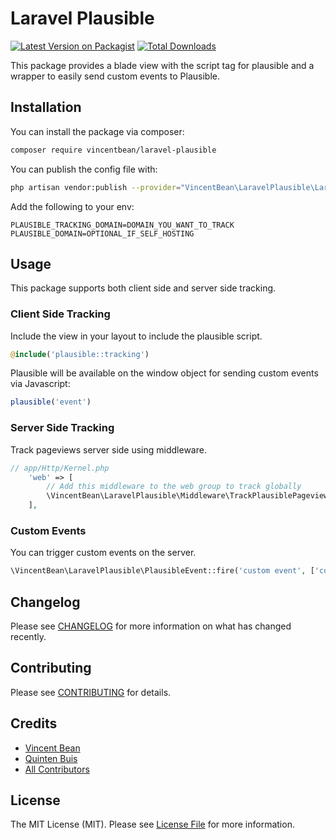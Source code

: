 # Laravel Plausible

[![Latest Version on Packagist](https://img.shields.io/packagist/v/vincentbean/laravel-plausible.svg?style=flat-square)](https://packagist.org/packages/vincentbean/laravel-plausible)
[![Total Downloads](https://img.shields.io/packagist/dt/vincentbean/laravel-plausible.svg?style=flat-square)](https://packagist.org/packages/vincentbean/laravel-plausible)

This package provides a blade view with the script tag for plausible and a wrapper to easily send custom events to Plausible.

## Installation

You can install the package via composer:

```bash
composer require vincentbean/laravel-plausible
```

You can publish the config file with:
```bash
php artisan vendor:publish --provider="VincentBean\LaravelPlausible\LaravelPlausibleServiceProvider" --tag="config"
```

Add the following to your env:
```
PLAUSIBLE_TRACKING_DOMAIN=DOMAIN_YOU_WANT_TO_TRACK
PLAUSIBLE_DOMAIN=OPTIONAL_IF_SELF_HOSTING
```

## Usage
This package supports both client side and server side tracking.

### Client Side Tracking
Include the view in your layout to include the plausible script.
```php
@include('plausible::tracking')
```

Plausible will be available on the window object for sending custom events via Javascript:

```javascript
plausible('event')
```

### Server Side Tracking
Track pageviews server side using middleware.

```php
// app/Http/Kernel.php
    'web' => [
        // Add this middleware to the web group to track globally
        \VincentBean\LaravelPlausible\Middleware\TrackPlausiblePageviews::class,
    ],
```

### Custom Events
You can trigger custom events on the server.
```php
\VincentBean\LaravelPlausible\PlausibleEvent::fire('custom event', ['country' => 'netherlands']);
```

## Changelog

Please see [CHANGELOG](CHANGELOG.md) for more information on what has changed recently.

## Contributing

Please see [CONTRIBUTING](.github/CONTRIBUTING.md) for details.

## Credits

- [Vincent Bean](https://github.com/VincentBean)
- [Quinten Buis](https://github.com/quintenbuis)
- [All Contributors](../../contributors)

## License

The MIT License (MIT). Please see [License File](LICENSE.md) for more information.

